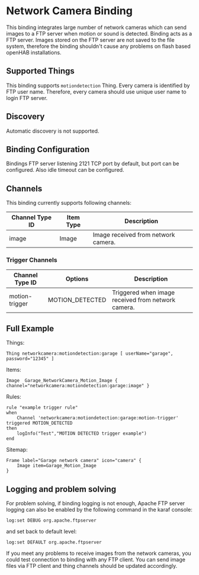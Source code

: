 # Network Camera Binding

This binding integrates large number of network cameras which can send images to a FTP server when motion or sound is detected.
Binding acts as a FTP server.
Images stored on the FTP server are not saved to the file system, therefore the binding shouldn't cause any problems on flash based openHAB installations.


## Supported Things

This binding supports ```motiondetection``` Thing. Every camera is identified by FTP user name. Therefore, every camera should use unique user name to login FTP server.

## Discovery

Automatic discovery is not supported.

## Binding Configuration

Bindings FTP server listening 2121 TCP port by default, but port can be configured. Also idle timeout can be configured.

## Channels

This binding currently supports following channels:

| Channel Type ID | Item Type    | Description                                                                            |
|-----------------|--------------|----------------------------------------------------------------------------------------|
| image           | Image        | Image received from network camera.                                                    |


### Trigger Channels

| Channel Type ID | Options                | Description                                        |
|-----------------|------------------------|----------------------------------------------------|
| motion-trigger  | MOTION_DETECTED        | Triggered when image received from network camera. |


## Full Example

Things:

```
Thing networkcamera:motiondetection:garage [ userName="garage", password="12345" ]
```

Items:

```
Image  Garage_NetworkCamera_Motion_Image { channel="networkcamera:motiondetection:garage:image" } 
```

Rules:

```
rule "example trigger rule"
when
    Channel 'networkcamera:motiondetection:garage:motion-trigger' triggered MOTION_DETECTED 
then
    logInfo("Test","MOTION DETECTED trigger example")
end
```

Sitemap:

```
Frame label="Garage network camera" icon="camera" {
    Image item=Garage_Motion_Image
}
```
        
## Logging and problem solving

For problem solving, if binding logging is not enough, Apache FTP server logging can also be enabled by the following command in the karaf console:

```
log:set DEBUG org.apache.ftpserver
```

and set back to default level:

```
log:set DEFAULT org.apache.ftpserver
```

If you meet any problems to receive images from the network cameras, you could test connection to binding with any FTP client. You can send image files via FTP client and thing channels should be updated accordingly.
 